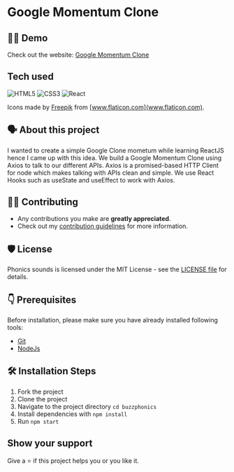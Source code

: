 # Google Momentum Clone


## 👨‍💻 Demo

Check out the website: [Google Momentum Clone](https://luminous-centaur-3c3548.netlify.app/)

## Tech used

<img alt="HTML5" src="https://img.shields.io/badge/html5-%2311C684.svg?style=for-the-badge&logo=html5&logoColor=140200"/> <img alt="CSS3" src="https://img.shields.io/badge/css3-%23F878B5.svg?style=for-the-badge&logo=css3&logoColor=140200"/> <img alt="React" src="https://img.shields.io/badge/react-%236B74E0.svg?style=for-the-badge&logo=react&logoColor=%2361DAFB"/>

Icons made by [Freepik](https://www.flaticon.com/authors/freepik) from [www.flaticon.com](www.flaticon.com).

## 🗣️ About this project

I wanted to create a simple Google Clone mometum while learning ReactJS hence I came up with this idea. We build a Google Momentum Clone using Axios to talk to our different APIs.  Axios is a promised-based HTTP Client for node which makes talking with APIs clean and simple. We use React Hooks such as useState and useEffect to work with Axios. 


## 👨‍💻 Contributing

- Any contributions you make are **greatly appreciated**.
- Check out my [contribution guidelines](https://github.com/hellodeborahuk/buzzphonics/blob/main/Contributing.md) for more information.

## 🛡️ License
Phonics sounds is licensed under the MIT License - see the [LICENSE file](https://github.com/hellodeborahuk/buzzphonics/blob/main/LICENSE) for details.

## 👇 Prerequisites

Before installation, please make sure you have already installed following tools:
- [Git](https://git-scm.com/downloads)
- [NodeJs](https://nodejs.org/en/download/)

## 🛠️ Installation Steps

1. Fork the project
2. Clone the project
3. Navigate to the project directory `cd buzzphonics`
4. Install dependencies with `npm install`
5. Run `npm start`

## Show your support
Give a ⭐️ if this project helps you or you like it.
